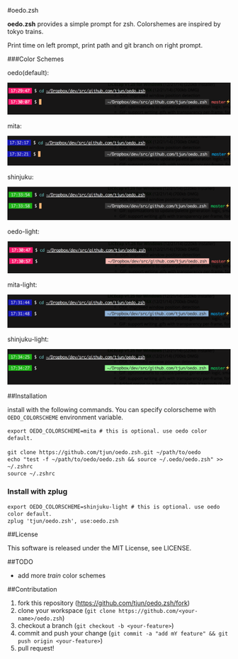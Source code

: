 #oedo.zsh

__oedo.zsh__ provides a simple prompt for zsh.
Colorshemes are inspired by tokyo trains.

Print time on left prompt, print path and git branch on right prompt.

###Color Schemes


oedo(default):

![oedo](https://github.com/tjun/oedo.zsh/blob/master/img/oedo.png)

mita:

![mita](https://github.com/tjun/oedo.zsh/blob/master/img/mita.png)

shinjuku:

![shinjuku](https://github.com/tjun/oedo.zsh/blob/master/img/shinjuku.png)

oedo-light:

![oedo-light](https://github.com/tjun/oedo.zsh/blob/master/img/oedo-light.png)

mita-light:

![mita-light](https://github.com/tjun/oedo.zsh/blob/master/img/mita-light.png)

shinjuku-light:

![shinjuku-light](https://github.com/tjun/oedo.zsh/blob/master/img/shinjuku-light.png)

##Installation

install with the following commands.
You can specify colorscheme with `OEDO_COLORSCHEME` environment variable.

```
export OEDO_COLORSCHEME=mita # this is optional. use oedo color default.

git clone https://github.com/tjun/oedo.zsh.git ~/path/to/oedo
echo "test -f ~/path/to/oedo/oedo.zsh && source ~/.oedo/oedo.zsh" >> ~/.zshrc
source ~/.zshrc
```

### Install with zplug

```
export OEDO_COLORSCHEME=shinjuku-light # this is optional. use oedo color default.
zplug 'tjun/oedo.zsh', use:oedo.zsh
```

##License

This software is released under the MIT License, see LICENSE.

##TODO

  * add more *train* color schemes

##Contributation

  1. fork this repository (<https://github.com/tjun/oedo.zsh/fork>)
  2. clone your workspace (`git clone https://github.com/<your-name>/oedo.zsh`)
  3. checkout a branch (`git checkout -b <your-feature>`)
  4. commit and push your change (`git commit -a "add mY feature" && git push origin <your-feature>`)
  5. pull request!


